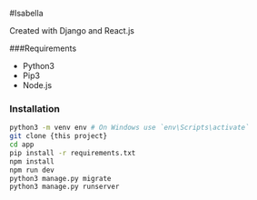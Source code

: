 #Isabella

Created with Django and React.js

###Requirements
- Python3
- Pip3
- Node.js

### Installation
```sh
python3 -m venv env # On Windows use `env\Scripts\activate`
git clone {this project}
cd app
pip install -r requirements.txt
npm install
npm run dev
python3 manage.py migrate
python3 manage.py runserver
```